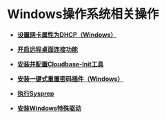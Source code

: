 # Windows操作系统相关操作<a name="ims_01_0400"></a>

-   **[设置网卡属性为DHCP（Windows）](设置网卡属性为DHCP（Windows）.md)**  

-   **[开启远程桌面连接功能](开启远程桌面连接功能.md)**  

-   **[安装并配置Cloudbase-Init工具](安装并配置Cloudbase-Init工具.md)**  

-   **[安装一键式重置密码插件（Windows）](安装一键式重置密码插件（Windows）.md)**  

-   **[执行Sysprep](执行Sysprep.md)**  

-   **[安装Windows特殊驱动](安装Windows特殊驱动.md)**  


